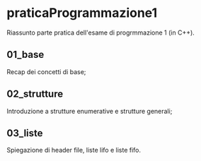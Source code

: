 # praticaProgrammazione1
Riassunto parte pratica dell'esame di progrmmazione 1 (in C++).
## 01_base
Recap dei concetti di base;
## 02_strutture
Introduzione a strutture enumerative e strutture generali;
## 03_liste
Spiegazione di header file, liste lifo e liste fifo.
